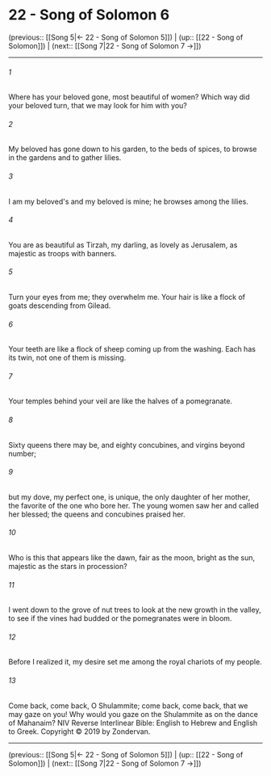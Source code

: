 # 22 - Song of Solomon 6

(previous:: [[Song 5|← 22 - Song of Solomon 5]]) | (up:: [[22 - Song of Solomon]]) | (next:: [[Song 7|22 - Song of Solomon 7 →]])

***


###### 1 
Where has your beloved gone, most beautiful of women? Which way did your beloved turn, that we may look for him with you? 

###### 2 
My beloved has gone down to his garden, to the beds of spices, to browse in the gardens and to gather lilies. 

###### 3 
I am my beloved's and my beloved is mine; he browses among the lilies. 

###### 4 
You are as beautiful as Tirzah, my darling, as lovely as Jerusalem, as majestic as troops with banners. 

###### 5 
Turn your eyes from me; they overwhelm me. Your hair is like a flock of goats descending from Gilead. 

###### 6 
Your teeth are like a flock of sheep coming up from the washing. Each has its twin, not one of them is missing. 

###### 7 
Your temples behind your veil are like the halves of a pomegranate. 

###### 8 
Sixty queens there may be, and eighty concubines, and virgins beyond number; 

###### 9 
but my dove, my perfect one, is unique, the only daughter of her mother, the favorite of the one who bore her. The young women saw her and called her blessed; the queens and concubines praised her. 

###### 10 
Who is this that appears like the dawn, fair as the moon, bright as the sun, majestic as the stars in procession? 

###### 11 
I went down to the grove of nut trees to look at the new growth in the valley, to see if the vines had budded or the pomegranates were in bloom. 

###### 12 
Before I realized it, my desire set me among the royal chariots of my people. 

###### 13 
Come back, come back, O Shulammite; come back, come back, that we may gaze on you! Why would you gaze on the Shulammite as on the dance of Mahanaim? NIV Reverse Interlinear Bible: English to Hebrew and English to Greek. Copyright © 2019 by Zondervan.

***

(previous:: [[Song 5|← 22 - Song of Solomon 5]]) | (up:: [[22 - Song of Solomon]]) | (next:: [[Song 7|22 - Song of Solomon 7 →]])
